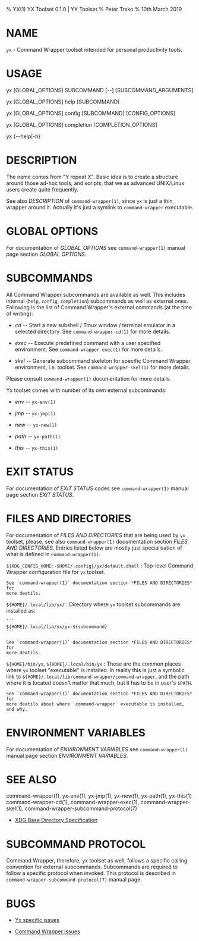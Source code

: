 % YX(1) YX Toolset 0.1.0 | YX Toolset
% Peter Trsko
% 10th March 2019


# NAME

`yx` - Command Wrapper toolset intended for personal productivity tools.


# USAGE

yx \[GLOBAL\_OPTIONS] SUBCOMMAND \[\--] \[SUBCOMMAND\_ARGUMENTS]

yx \[GLOBAL\_OPTIONS] help \[SUBCOMMAND]

yx \[GLOBAL\_OPTIONS] config \[SUBCOMMAND] \[CONFIG\_OPTIONS]

yx \[GLOBAL\_OPTIONS] completion \[COMPLETION\_OPTIONS]

yx {\--help|-h}


# DESCRIPTION

The name comes from "Y repeat X".  Basic idea is to create a structure around
those ad-hoc tools, and scripts, that we as advanced UNIX/Linux users create
quite frequently.

See also *DESCRIPTION* of `command-wrapper(1)`, since `yx` is just a thin
wrapper around it.  Actually it's just a symlink to `command-wrapper`
executable.


# GLOBAL OPTIONS

For documentation of *GLOBAL_OPTIONS* see `command-wrapper(1)` manual page
section *GLOBAL OPTIONS*.


# SUBCOMMANDS

All Command Wrapper subcommands are available as well.  This includes internal
(`help`, `config`, `completion`) subcommands as well as external ones.
Following is the list of Command Wrapper's external commands (at the time of
writing):

* *cd* -- Start a new subshell / Tmux window / terminal emulator in a selected
  directory.  See `command-wrapper-cd(1)` for more details.

* *exec* -- Execute predefined command with a user specified environment.  See
  `command-wrapper-exec(1)` for more details.

* *skel* -- Generate subcommand skeleton for specific Command Wrapper
  environment, i.e. toolset.  See `command-wrapper-skel(1)` for more details.

Please consult `command-wrapper(1)` documentation for more details.

Yx toolset comes with number of its own external subcommands:

* *env* -- `yx-env(1)`

* *jmp* -- `yx-jmp(1)`

* *new* -- `yx-new(1)`

* *path* -- `yx-path(1)`

* *this* -- `yx-this(1)`


# EXIT STATUS

For documentation of *EXIT STATUS* codes see `command-wrapper(1)` manual page
section *EXIT STATUS*.


# FILES AND DIRECTORIES

For documentation of *FILES AND DIRECTORIES* that are being used by `yx`
toolset, please, see also `command-wrapper(1)` documentation section *FILES AND
DIRECTORIES*.  Entries listed below are mostly just specialisation of what is
defined in `command-wrapper(1)`.

`${XDG_CONFIG_HOME:-$HOME/.config}/yx/default.dhall`
:   Top-level Command Wrapper configuration file for `yx` toolset.

    See `command-wrapper(1)` documentation section *FILES AND DIRECTORIES* for
    more deatils.

`${HOME}/.local/lib/yx/`
:   Directory where `yx` toolset subcommands are installed as:

    ```
    ${HOME}/.local/lib/yx/yx-${subcommand}
    ```

    See `command-wrapper(1)` documentation section *FILES AND DIRECTORIES* for
    more deatils.

`${HOME}/bin/yx`, `${HOME}/.local/bin/yx`
:   These are the common places where `yx` toolset "executable" is installed.
    In reality this is just a symbolic link to
    `${HOME}/.local/lib/command-wrapper/command-wrapper`, and the path where it
    is located doesn't matter that much, but it has to be in user's `$PATH`.

    See `command-wrapper(1)` documentation section *FILES AND DIRECTORIES* for
    more deatils about where `command-wrapper` executable is installed, and why.


# ENVIRONMENT VARIABLES

For documentation of *ENVIRONMENT VARIABLES* see `command-wrapper(1)` manual
page section *ENVIRONMENT VARIABLES*.


# SEE ALSO

command-wrapper(1), yx-env(1), yx-jmp(1), yx-new(1), yx-path(1), yx-this(1)
command-wrapper-cd(1), command-wrapper-exec(1), command-wrapper-skel(1),
command-wrapper-subcommand-protocol(7)

* [XDG Base Directory Specification
  ](https://specifications.freedesktop.org/basedir-spec/basedir-spec-latest.html)


# SUBCOMMAND PROTOCOL

Command Wrapper, therefore, yx toolset as well, follows a specific calling
convention for external subcommands.  Subcommands are required to follow a
specific protocol when invoked.  This protocol is described in
`command-wrapper-subcommand-protocol(7)` manual page.


# BUGS

* [Yx specific issues](https://github.com/trskop/dot.config/issues)

* [Command Wrapper issues](https://github.com/trskop/command-wrapper/issues)
